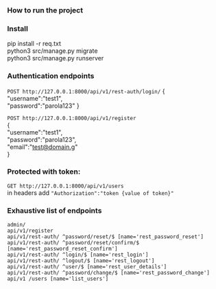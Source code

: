 
### How to run the project

### Install    
pip install -r req.txt   
python3 src/manage.py migrate     
python3 src/manage.py runserver     


### Authentication endpoints

`POST http://127.0.0.1:8000/api/v1/rest-auth/login/`
{   
	"username":"test1",   
	"password":"parola123"
}   


`POST http://127.0.0.1:8000/api/v1/register`  
{   
	"username":"test1",   
	"password":"parola123",   
	"email":"test@domain.g"  
}   

   
### Protected with token:      
`GET http://127.0.0.1:8000/api/v1/users`     
in headers add `"Authorization":"token {value of token}"`     



### Exhaustive list of endpoints   
```
admin/
api/v1/register
api/v1/rest-auth/ ^password/reset/$ [name='rest_password_reset']
api/v1/rest-auth/ ^password/reset/confirm/$ [name='rest_password_reset_confirm']
api/v1/rest-auth/ ^login/$ [name='rest_login']
api/v1/rest-auth/ ^logout/$ [name='rest_logout']
api/v1/rest-auth/ ^user/$ [name='rest_user_details']
api/v1/rest-auth/ ^password/change/$ [name='rest_password_change']
api/v1 /users [name='list_users']
```

